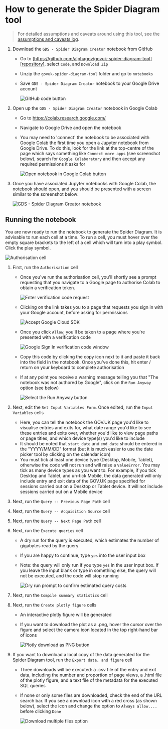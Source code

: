 # How to generate the Spider Diagram tool

> For detailed assumptions and caveats around using this tool, see the [assumptions and caveats log][assumptions].

1. Download the `GDS - Spider Diagram Creator` notebook from GitHub
   - Go to [https://github.com/alphagov/govuk-spider-diagram-tool][repository], select `Code`, and `Download Zip`
   - Unzip the `govuk-spider-diagram-tool` folder and go to `notebooks`
   - Save `GDS - Spider Diagram Creator` notebook to your Google Drive account

     ![GitHub code button](images/github-code-button.png)

2. Open up the `GDS - Spider Diagram Creator` notebook in Google Colab
   - Go to <https://colab.research.google.com/>
   - Navigate to Google Drive and open the notebook
   - You may need to 'connect' the notebook to be associated with Google Colab the first time you open a Jupyter
     notebook from Google Drive. To do this, look for the link at the top-centre of the page which says something
     like `Connect more apps` (see screenshot below), search for `Google Colaboratory` and then accept any required
     permissions it asks for

     ![Open notebook in Google Colab button](images/open-google-colab.png)

3. Once you have associated Jupyter notebooks with Google Colab, the notebook should open, and you should be presented
   with a screen similar to the screenshot below:

   ![GDS - Spider Diagram Creator notebook](images/google-colab-notebook.png)

## Running the notebook

You are now ready to run the notebook to generate the Spider Diagram. It is advisable to run each cell at a time. To
run a cell, you must hover over the empty square brackets to the left of a cell which will turn into a play symbol.
Click the play symbol.

![Authorisation cell](images/authorisation-cell.png)

1. First, run the `Authorisation` cell
   - Once you've run the authorisation cell, you'll shortly see a prompt requesting that you navigate to a Google page
     to authorise Colab to obtain a verification token.

     ![Enter verification code request](images/enter-verification-code.png)

   - Clicking on the link takes you to a page that requests you sign in with your Google account, before asking for
     permissions

     ![Accept Google Cloud SDK](images/accept-google-cloud-sdk.png)

   - Once you click `Allow`, you'll be taken to a page where you're presented with a verification code

     ![Google Sign In verification code window](images/google-sign-in-code.png)

   - Copy this code by clicking the copy icon next to it and paste it back into the field in the notebook. Once you've
     done this, hit enter / return on your keyboard to complete authorisation
   - If at any point you receive a warning message telling you that "The notebook was not authored by Google", click on
     the `Run Anyway` option (see below)

     ![Select the `Run Anyway` button](images/run-anyway.png)

2. Next, edit the `Set Input Variables Form`. Once edited, run the `Input Variables` cells
   - Here, you can tell the notebook the GOV.UK page you'd like to visualise entries and exits for, what date range
     you'd like to see these entries and exits over, whether you'd like to view page paths or page titles, and which
     device type(s) you'd like to include
   - It should be noted that `start_date` and `end_date` should be entered in the "YYYY/MM/DD" format (but it is much
     easier to use the date picker tool by clicking on the calendar icon)
   - You must tick at least one device type (Desktop, Mobile, Tablet), otherwise the code will not run and will raise a
     `ValueError`. You may tick as many device types as you want to. For example, if you tick Desktop and Tablet, and
     un-tick Mobile, the data generated will only include entry and exit data of the GOV.UK page specified for sessions
     carried out on a Desktop or Tablet device. It will not include sessions carried out on a Mobile device

3. Next, run the `Query -- Previous Page Path` cell

4. Next, run the `Query -- Acquisition Source` cell

5. Next, run the `Query -- Next Page Path` cell

6. Next, run the `Execute queries` cell
   - A dry run for the query is executed, which estimates the number of gigabytes read by the query
   - If you are happy to continue, type `yes` into the user input box
   - Note: the query will only run if you type `yes` in the user input box. If you leave the input blank or type in
     something else, the query will not be executed, and the code will stop running

     ![Dry run prompt to confirm estimated query costs](images/dry-run-prompt.png)

7. Next, run the `Compile summary statistics` cell

8. Next, run the `Create plotly figure` cells
   - An interactive plotly figure will be generated
   - If you want to download the plot as a .png, hover the cursor over the figure and select the camera icon located
     in the top right-hand bar of icons

     ![Plotly download as PNG button](images/download-as-png.png)

9. If you want to download a local copy of the data generated for the Spider Diagram tool, run the `Export data, and
   figure` cell
   - Three downloads will be executed: a .csv file of the entry and exit data, including the number and proportion of
     page views, a .html file of the plotly figure, and a text file of the metadata for the executed SQL queries
   - If none or only some files are downloaded, check the end of the URL search bar. If you see a download icon with a
     red cross (as shown below), select the icon and change the option to `Always allow....` before clicking `Done`

     ![Download multiple files option](images/download-multiple-files.png)

[assumptions]: ../aqa/assumptions-caveats-spider-diagram-tool.md
[repository]: https://github.com/alphagov/govuk-spider-diagram-tool
